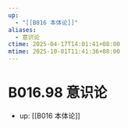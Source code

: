 ```yaml
---
up:
  - "[[B016 本体论]]"
aliases:
  - 意识论
ctime: 2025-04-17T14:01:41+08:00
mtime: 2025-10-01T11:41:36+08:00
---
```


# B016.98 意识论

- up: [[B016 本体论]]
